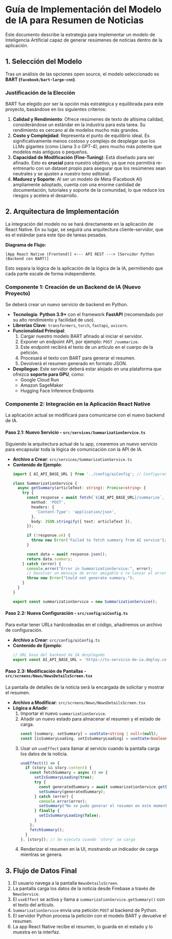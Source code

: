 
# Guía de Implementación del Modelo de IA para Resumen de Noticias

Este documento describe la estrategia para implementar un modelo de Inteligencia Artificial capaz de generar resúmenes de noticias dentro de la aplicación.

## 1. Selección del Modelo

Tras un análisis de las opciones open source, el modelo seleccionado es **BART (`facebook/bart-large-cnn`)**.

### Justificación de la Elección

BART fue elegido por ser la opción más estratégica y equilibrada para este proyecto, basándose en los siguientes criterios:

1.  **Calidad y Rendimiento**: Ofrece resúmenes de texto de altísima calidad, considerándose un estándar en la industria para esta tarea. Su rendimiento es cercano al de modelos mucho más grandes.
2.  **Costo y Complejidad**: Representa el punto de equilibrio ideal. Es significativamente menos costoso y complejo de desplegar que los LLMs gigantes (como Llama 3 o GPT-4), pero mucho más potente que modelos más antiguos o pequeños.
3.  **Capacidad de Modificación (Fine-Tuning)**: Está diseñado para ser afinado. Esto es **crucial** para nuestro objetivo, ya que nos permitirá re-entrenarlo con un dataset propio para asegurar que los resúmenes sean neutrales y se ajusten a nuestro tono editorial.
4.  **Madurez y Soporte**: Al ser un modelo de Meta (Facebook AI) ampliamente adoptado, cuenta con una enorme cantidad de documentación, tutoriales y soporte de la comunidad, lo que reduce los riesgos y acelera el desarrollo.

## 2. Arquitectura de Implementación

La integración del modelo no se hará directamente en la aplicación de React Native. En su lugar, se seguirá una arquitectura cliente-servidor, que es el estándar para este tipo de tareas pesadas.

**Diagrama de Flujo:**

`[App React Native (Frontend)] <--- API REST ---> [Servidor Python (Backend con BART)]`

Esto separa la lógica de la aplicación de la lógica de la IA, permitiendo que cada parte escale de forma independiente.

### Componente 1: Creación de un Backend de IA (Nuevo Proyecto)

Se deberá crear un nuevo servicio de backend en Python.

*   **Tecnología**: **Python 3.9+** con el framework **FastAPI** (recomendado por su alto rendimiento y facilidad de uso).
*   **Librerías Clave**: `transformers`, `torch`, `fastapi`, `uvicorn`.
*   **Funcionalidad Principal**:
    1.  Cargar nuestro modelo BART afinado al iniciar el servidor.
    2.  Exponer un endpoint API, por ejemplo: `POST /summarize`.
    3.  Este endpoint recibirá el texto de un artículo en el cuerpo de la petición.
    4.  Procesará el texto con BART para generar el resumen.
    5.  Devolverá el resumen generado en formato JSON.
*   **Despliegue**: Este servidor deberá estar alojado en una plataforma que ofrezca **soporte para GPU**, como:
    *   Google Cloud Run
    *   Amazon SageMaker
    *   Hugging Face Inference Endpoints

### Componente 2: Integración en la Aplicación React Native

La aplicación actual se modificará para comunicarse con el nuevo backend de IA.

#### Paso 2.1: Nuevo Servicio - `src/services/SummarizationService.ts`

Siguiendo la arquitectura actual de tu app, crearemos un nuevo servicio para encapsular toda la lógica de comunicación con la API de IA.

*   **Archivo a Crear**: `src/services/SummarizationService.ts`
*   **Contenido de Ejemplo**:
    ```typescript
    import { AI_API_BASE_URL } from '../config/aiConfig'; // Configuración centralizada

    class SummarizationService {
      async getSummary(articleText: string): Promise<string> {
        try {
          const response = await fetch(`${AI_API_BASE_URL}/summarize`, {
            method: 'POST',
            headers: {
              'Content-Type': 'application/json',
            },
            body: JSON.stringify({ text: articleText }),
          });

          if (!response.ok) {
            throw new Error('Failed to fetch summary from AI service');
          }

          const data = await response.json();
          return data.summary;
        } catch (error) {
          console.error("Error in SummarizationService:", error);
          // Devolver un mensaje de error amigable o re-lanzar el error
          throw new Error("Could not generate summary.");
        }
      }
    }

    export const summarizationService = new SummarizationService();
    ```

#### Paso 2.2: Nueva Configuración - `src/config/aiConfig.ts`

Para evitar tener URLs hardcodeadas en el código, añadiremos un archivo de configuración.

*   **Archivo a Crear**: `src/config/aiConfig.ts`
*   **Contenido de Ejemplo**:
    ```typescript
    // URL base del backend de IA desplegado
    export const AI_API_BASE_URL = 'https://tu-servicio-de-ia.deploy.com';
    ```

#### Paso 2.3: Modificación de Pantallas - `src/screens/News/NewsDetailsScreen.tsx`

La pantalla de detalles de la noticia será la encargada de solicitar y mostrar el resumen.

*   **Archivo a Modificar**: `src/screens/News/NewsDetailsScreen.tsx`
*   **Lógica a Añadir**:
    1.  Importar el nuevo `summarizationService`.
    2.  Añadir un nuevo estado para almacenar el resumen y el estado de carga.
        ```typescript
        const [summary, setSummary] = useState<string | null>(null);
        const [isSummaryLoading, setIsSummaryLoading] = useState<boolean>(false);
        ```
    3.  Usar un `useEffect` para llamar al servicio cuando la pantalla carga los datos de la noticia.
        ```typescript
        useEffect(() => {
          if (story && story.content) {
            const fetchSummary = async () => {
              setIsSummaryLoading(true);
              try {
                const generatedSummary = await summarizationService.getSummary(story.content);
                setSummary(generatedSummary);
              } catch (error) {
                console.error(error);
                setSummary("No se pudo generar el resumen en este momento.");
              } finally {
                setIsSummaryLoading(false);
              }
            };
            fetchSummary();
          }
        }, [story]); // Se ejecuta cuando 'story' se carga
        ```
    4.  Renderizar el resumen en la UI, mostrando un indicador de carga mientras se genera.

## 3. Flujo de Datos Final

1.  El usuario navega a la pantalla `NewsDetailsScreen`.
2.  La pantalla carga los datos de la noticia desde Firebase a través de `NewsService`.
3.  El `useEffect` se activa y llama a `summarizationService.getSummary()` con el texto del artículo.
4.  `SummarizationService` envía una petición `POST` al backend de Python.
5.  El servidor Python procesa la petición con el modelo BART y devuelve el resumen.
6.  La app React Native recibe el resumen, lo guarda en el estado y lo muestra en la interfaz.
